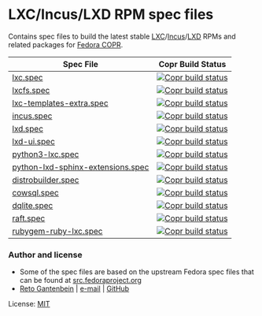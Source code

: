 # LXC/Incus/LXD RPM spec files

Contains spec files to build the latest stable [LXC](https://github.com/lxc/lxc)/[Incus](https://github.com/lxc/incus)/[LXD](https://github.com/canonical/lxd)
RPMs and related packages for [Fedora COPR](https://copr.fedorainfracloud.org/coprs/ganto/lxc4).

| Spec File                | Copr Build Status                  |
| ------------------------ | ---------------------------------- | 
| [lxc.spec](lxc/lxc.spec) | [![Copr build status](https://copr.fedorainfracloud.org/coprs/ganto/lxc4/package/lxc/status_image/last_build.png)](https://copr.fedorainfracloud.org/coprs/ganto/lxc4/package/lxc/) |
| [lxcfs.spec](lxcfs/lxcfs.spec) | [![Copr build status](https://copr.fedorainfracloud.org/coprs/ganto/lxc4/package/lxcfs/status_image/last_build.png)](https://copr.fedorainfracloud.org/coprs/ganto/lxc4/package/lxcfs/) |
| [lxc-templates-extra.spec](lxc-templates-extra/lxc-templates-extra.spec) | [![Copr build status](https://copr.fedorainfracloud.org/coprs/ganto/lxc4/package/lxc-templates-extra/status_image/last_build.png)](https://copr.fedorainfracloud.org/coprs/ganto/lxc4/package/lxc-templates-extra/) |
| [incus.spec](incus/incus.spec) | [![Copr build status](https://copr.fedorainfracloud.org/coprs/ganto/lxc4/package/incus/status_image/last_build.png)](https://copr.fedorainfracloud.org/coprs/ganto/lxc4/package/incus/) |
| [lxd.spec](lxd/lxd.spec) | [![Copr build status](https://copr.fedorainfracloud.org/coprs/ganto/lxc4/package/lxd/status_image/last_build.png)](https://copr.fedorainfracloud.org/coprs/ganto/lxc4/package/lxd/) |
| [lxd-ui.spec](lxd-ui/lxd-ui.spec) | [![Copr build status](https://copr.fedorainfracloud.org/coprs/ganto/lxc4/package/lxd-ui/status_image/last_build.png)](https://copr.fedorainfracloud.org/coprs/ganto/lxc4/package/lxd-ui/) |
| [python3-lxc.spec](python3-lxc/python3-lxc.spec) | [![Copr build status](https://copr.fedorainfracloud.org/coprs/ganto/lxc4/package/python3-lxc/status_image/last_build.png)](https://copr.fedorainfracloud.org/coprs/ganto/lxc4/package/python3-lxc/) |
| [python-lxd-sphinx-extensions.spec](python-lxd-sphinx-extensions/python-lxd-sphinx-extensions.spec) | [![Copr build status](https://copr.fedorainfracloud.org/coprs/ganto/lxc4/package/python-lxd-sphinx-extensions/status_image/last_build.png)](https://copr.fedorainfracloud.org/coprs/ganto/lxc4/package/python-lxd-sphinx-extensions/) |
| [distrobuilder.spec](distrobuilder/distrobuilder.spec) | [![Copr build status](https://copr.fedorainfracloud.org/coprs/ganto/lxc4/package/distrobuilder/status_image/last_build.png)](https://copr.fedorainfracloud.org/coprs/ganto/lxc4/package/distrobuilder/) |
| [cowsql.spec](cowsql/cowsql.spec) | [![Copr build status](https://copr.fedorainfracloud.org/coprs/ganto/lxc4/package/cowsql/status_image/last_build.png)](https://copr.fedorainfracloud.org/coprs/ganto/lxc4/package/cowsql/) |
| [dqlite.spec](dqlite/dqlite.spec) | [![Copr build status](https://copr.fedorainfracloud.org/coprs/ganto/lxc4/package/dqlite/status_image/last_build.png)](https://copr.fedorainfracloud.org/coprs/ganto/lxc4/package/dqlite/) |
| [raft.spec](raft/raft.spec) | [![Copr build status](https://copr.fedorainfracloud.org/coprs/ganto/lxc4/package/raft/status_image/last_build.png)](https://copr.fedorainfracloud.org/coprs/ganto/lxc4/package/raft/) |
| [rubygem-ruby-lxc.spec](rubygem-ruby-lxc/rubygem-ruby-lxc.spec) | [![Copr build status](https://copr.fedorainfracloud.org/coprs/ganto/lxc4/package/rubygem-ruby-lxc/status_image/last_build.png)](https://copr.fedorainfracloud.org/coprs/ganto/lxc4/package/rubygem-ruby-lxc/) |


### Author and license

- Some of the spec files are based on the upstream Fedora spec files that can
  be found at [src.fedoraproject.org](https://src.fedoraproject.org/)
- [Reto Gantenbein](https://linuxmonk.ch/) | [e-mail](mailto:reto.gantenbein@linuxmonk.ch) | [GitHub](https://github.com/ganto)

License: [MIT](https://tldrlegal.com/license/mit-license)
